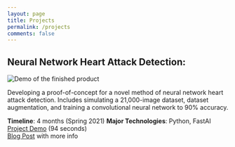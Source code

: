 ```yaml
---
layout: page
title: Projects
permalink: /projects
comments: false
---
```


## Neural Network Heart Attack Detection: 

![Demo of the finished product]({{site.baseurl}}/assets/images/heartnet1/preview.jpg)

Developing a proof-of-concept for a novel method of neural network heart attack detection.  Includes simulating a 21,000-image dataset, dataset augmentation, and training a convolutional neural network to 90% accuracy. 

**Timeline**: 4 months (Spring 2021)
**Major Technologies**: Python, FastAI  
[Project Demo](https://www.youtube.com/watch?v=EqAU-FRu6C4) (94 seconds)  
[Blog Post](https://oapostrophe.github.io/heartnet/) with more info  


